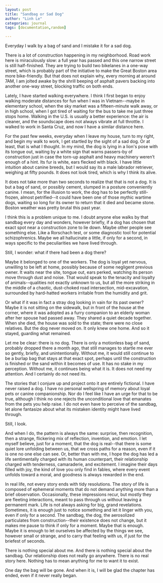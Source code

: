 ```yaml
---
layout: post
title: "Sandbag or Sad Dog"
author: "Linh Le"
categories: journal
tags: [documentation,random]

---
```

Everyday I walk by a bag of sand and I mistake it for a sad dog.

There is a lot of construction happening in my neighborhood. Road work here is miraculously slow: a full year has passed and this one narrow street is still half-finished. They are trying to build two bikelanes in a one-way street, which is probably part of the initiative to make the Great Boston area more bike-friendly. But that does not explain why, every morning at around 7AM, I am jolted awake by the shrill beeping of asphalt pavers backing into another one-way street, blocking traffic on both ends.

Lately, I have started walking everywhere. I think I first began to enjoy walking moderate distances for fun when I was in Vietnam--maybe in elementary school, when the sky market was a fifteen-minute walk away, or in high school, when I got tired of waiting for the bus to take me just three stops home. Walking in the U.S. is usually a better experience: the air is cleaner, and the soundscape does not always vibrate at full throttle. I walked to work in Santa Cruz, and now I have a similar distance here.

For the past few weeks, everyday when I leave my house, turn to my right, and begin my walk to work, I get startled by the sight of a sad dog. Or at least, that is what I thought. In my mind, the dog is lying in a lion's pose with its tongue out, waiting by a white sign that warns passers-by of construction just in case the torn-up asphalt and heavy machinery weren’t enough of a hint.  Its fur is white, ears flecked with black. I have little intuition about canine breeds, but I would say its a male labrador retriever, weighing at fifty pounds. It does not look tired, which is why I think its alive.

It does not take more than two seconds to realize that that is not a dog. It is but a bag of sand, or possibly cement, slumped in a posture conveniently canine. I mean, for the illusion to work, the dog has to be perfectly still-frozen, almost petrified--it could have been one of those mythic wartime dogs, waiting so long for its owner to return that it died and became stone. Boston weather was pretty brutal this past year.

I think this is a problem unique to me. I doubt anyone else walks by that sandbag every day and wonders, however briefly, if a dog has chosen that exact spot near a construction zone to lie down. Maybe other people see something else. Like a Rorschach test, or some diagnostic tool for potential schizophrenics. Maybe we all hallucinate a little, if only for a second, in ways specific to the peculiarities we have lived through.

Still, I wonder: what if there had been a dog there?

Maybe it belonged to one of the workers. The dog is loyal yet nervous, unwilling to be left at home, possibly because of some negligent previous owner. It waits near the site, tongue out, ears perked, watching its person move through dust and noise. That would speak to the tenacity and loyalty of animals--qualities not exactly unknown to us, but all the more striking in the middle of a chaotic, dust-choked road intersection, mid-excavation, surrounded by hard-hatted workers irritable from the humidity and grit.

Or what if it was in fact a stray dog looking in vain for its past owner? Maybe it is not sitting on the sidewalk, but in front of the house at the corner, where it was adopted as a furry companion to an elderly woman after her spouse had passed away. They shared a quiet decade together. When she died, the house was sold to the state; there were no close relatives. But the dog never moved on. It only knew one home. And so it stayed, guarding what remained.

Let me be clear: there is no dog. There is only a motionless bag of sand, probably dropped there a month ago, that still manages to startle me ever so gently, briefly, and unintentionally. Without me, it would still continue to be a burlap bag that stays at that exact spot, perhaps until the construction is finished or the sand within it becomes of use. It has no stake in my perception. Without me, it continues being what it is. It does not need my attention. And I certainly do not need its.

The stories that I conjure up and project onto it are entirely fictional. I have never raised a dog. I have no personal wellspring of memory about loyal pets or canine companionship. Nor do I feel like I have an urge for that to be true, although I think no one rejects the unconditional love that emanates from the pets you help raise. I do not even have to perceive of the sandbag, let alone fantasize about what its mistaken identity might have lived through.

Still, I look.

And when I do, the pattern is always the same: surprise, then recognition, then a strange, flickering mix of reflection, invention, and emotion. I let myself believe, just for a moment, that the dog is real--that there is some quiet lore unfolding between us, that we cross paths for a reason, even if it is one no one else can see. Or, better than with me, I hope the dog has led a life sentimentally charged with its human counterpart, their relationship charged with tenderness, camaraderie, and excitement. I imagine their days filled with joy, the kind of love you only find in fables, where every event unfolds toward a moral, and goodness is always rewarded in the end.

In real life, not every story ends with tidy resolutions. The story of life is composed of ephemeral moments that do not demand anything more than a brief observation. Occasionally, these impressions recur, but mostly they are fleeting interactions, meant to pass through us without leaving a permanent mark. Life is not always asking for big, grand revelations. Sometimes, it is enough just to notice something and let it linger with you, even if only for a second. The sandbag, the dog, the aerosolized particulates from construction--their existence does not change, but it makes me pause to think if only for a moment. Maybe that is enough. Maybe it is enough to let ourselves be affected by the things we see, however small or strange, and to carry that feeling with us, if just for the briefest of seconds.

There is nothing special about me. And there is nothing special about the sandbag. Our relationship does not really go anywhere. There is no real story here. Nothing has to mean anything for me to want it to exist.

One day the bag will be gone. And when it is, I will be glad the chapter has ended, even if it never really began.